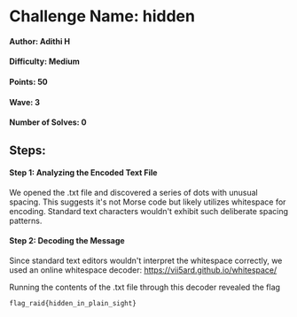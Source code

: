 # Challenge Name: hidden 

#### Author: Adithi H

#### Difficulty: Medium

#### Points: 50

#### Wave: 3

#### Number of Solves: 0


## Steps:

#### Step 1: Analyzing the Encoded Text File
We opened the .txt file and discovered a series of dots with unusual spacing. This suggests it's not Morse code but likely utilizes whitespace for encoding. Standard text characters wouldn't exhibit such deliberate spacing patterns.

#### Step 2: Decoding the Message
Since standard text editors wouldn't interpret the whitespace correctly, we used an online whitespace decoder: https://vii5ard.github.io/whitespace/

Running the contents of the .txt file through this decoder revealed the flag

```
flag_raid{hidden_in_plain_sight}
```